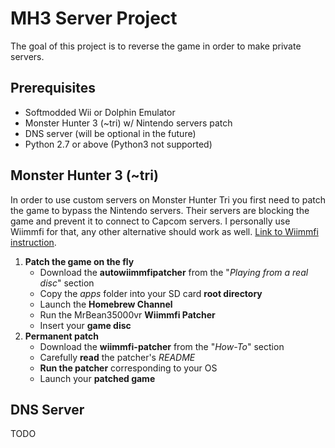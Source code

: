 # MH3 Server Project

The goal of this project is to reverse the game in order to make private servers.


Prerequisites
-------------
 * Softmodded Wii or Dolphin Emulator
 * Monster Hunter 3 (~tri) w/ Nintendo servers patch
 * DNS server (will be optional in the future)
 * Python 2.7 or above (Python3 not supported)


Monster Hunter 3 (~tri)
-----------------------
In order to use custom servers on Monster Hunter Tri you first need to patch the game to bypass the Nintendo servers. Their servers are blocking the game and prevent it to connect to Capcom servers. I personally use Wiimmfi for that, any other alternative should work as well.
[Link to Wiimmfi instruction](http://wiki.tockdom.com/wiki/MKWii_Network_Protocol/Server/Wiimmfi-Patcher).

1. **Patch the game on the fly**
   * Download the **autowiimmfipatcher** from the "*Playing from a real disc*" section
   * Copy the *apps* folder into your SD card **root directory**
   * Launch the **Homebrew Channel**
   * Run the MrBean35000vr **Wiimmfi Patcher**
   * Insert your **game disc**
2. **Permanent patch**
   * Download the **wiimmfi-patcher** from the "*How-To*" section
   * Carefully **read** the patcher's *README*
   * **Run the patcher** corresponding to your OS
   * Launch your **patched game**


DNS Server
----------
TODO
